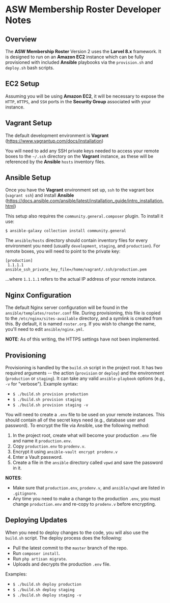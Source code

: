 # ASW Membership Roster Developer Notes

## Overview
The **ASW Membership Roster** Version 2 uses the **Larvel 8.x** framework. It is designed to run on an **Amazon EC2** instance which can be fully provisioned with included **Ansible** playbooks via the `provision.sh` and `deploy.sh` bash scripts. 

## EC2 Setup
Assuming you will be using **Amazon EC2**, it will be necessary to expose the `HTTP`, `HTTPS`, and `SSH` ports in the **Security Group** associated with your instance.
 
## Vagrant Setup
The default development environment is **Vagrant** (https://www.vagrantup.com/docs/installation)

You will need to add any SSH private keys needed to access your remote boxes to the `~/.ssh` directory on the **Vagrant** instance, as these will be referenced by the **Ansible** `hosts` inventory files.
## Ansible Setup
Once you have the **Vagrant** environment set up, `ssh` to the vagrant box (`vagrant ssh`) and install **Ansible** (https://docs.ansible.com/ansible/latest/installation_guide/intro_installation.html)

This setup also requires the `community.general.composer` plugin. To install it use: 

`$ ansible-galaxy collection install community.general`

The `ansible/hosts` directory should contain inventory files for every environment you need (usually `development`, `staging`, and `production`). For remote boxes, you will need to point to the private key:

```
[production]
 1.1.1.1 ansible_ssh_private_key_file=/home/vagrant/.ssh/production.pem
```
...where `1.1.1.1` refers to the actual IP address of your remote instance.

## Nginx Configuration
The default Nginx server configuration will be found in the `ansible/templates/roster.conf` file.  During provisioning, this file is copied to the `/etc/nginx/sites-available` directory, and a symlink is created from this.  By default, it is named `roster.org`. If you wish to change the name, you'll need to edit `ansible/nginx.yml`. 

**NOTE**: As of this writing, the HTTPS settings have not been implemented.

## Provisioning 
Provisioning is handled by the `build.sh` script in the project root.  It has two required arguments -- the action (`provision` or `deploy`) and the environment (`production` or `staging`). It can take any valid `ansible-playbook` options (e.g., `-v` for "verbose"). Example syntax:

- `$ ./build.sh provision production` 
- `$ ./build.sh provision staging` 
- `$ ./build.sh provision staging -v`

You will need to create a `.env` file to be used on your remote instances.  This should contain all of the secret keys need (e.g., database user and password).  To encrypt the file via Ansible, use the following method:

1. In the project root, create what will become your production `.env` file and name it `production.env`.
2. Copy `production.env` to `prodenv.v`.
3. Encrypt it using `ansible-vault encrypt prodenv.v`
4. Enter a Vault password.
5. Create a file in the `ansible` directory called `vpwd` and save the password in it.

**NOTES**: 
- Make sure that `production.env`, `prodenv.v`, and `ansible/vpwd` are listed in `.gitignore`. 
- Any time you need to make a change to the production `.env`, you must change `production.env` and re-copy to `prodenv.v` before encrypting.

## Deploying Updates
When you need to deploy changes to the code, you will also use the `build.sh` script. The deploy process does the following:
- Pull the latest commit to the `master` branch of the repo.
- Run `composer install`.
- Run `php artisan migrate`.
- Uploads and decrypts the production `.env` file.

Examples:

- `$ ./build.sh deploy production` 
- `$ ./build.sh deploy staging` 
- `$ ./build.sh deploy staging -v`


